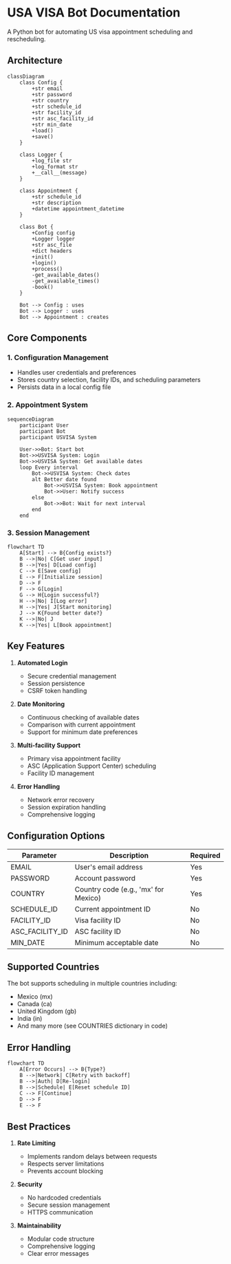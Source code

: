 # USA VISA Bot Documentation

A Python bot for automating US visa appointment scheduling and rescheduling.

## Architecture

```mermaid
classDiagram
    class Config {
        +str email
        +str password
        +str country
        +str schedule_id
        +str facility_id
        +str asc_facility_id
        +str min_date
        +load()
        +save()
    }
    
    class Logger {
        +log_file str
        +log_format str
        +__call__(message)
    }
    
    class Appointment {
        +str schedule_id
        +str description
        +datetime appointment_datetime
    }
    
    class Bot {
        +Config config
        +Logger logger
        +str asc_file
        +dict headers
        +init()
        +login()
        +process()
        -get_available_dates()
        -get_available_times()
        -book()
    }
    
    Bot --> Config : uses
    Bot --> Logger : uses
    Bot --> Appointment : creates

```

## Core Components

### 1. Configuration Management
- Handles user credentials and preferences
- Stores country selection, facility IDs, and scheduling parameters
- Persists data in a local config file

### 2. Appointment System
```mermaid
sequenceDiagram
    participant User
    participant Bot
    participant USVISA System
    
    User->>Bot: Start bot
    Bot->>USVISA System: Login
    Bot->>USVISA System: Get available dates
    loop Every interval
        Bot->>USVISA System: Check dates
        alt Better date found
            Bot->>USVISA System: Book appointment
            Bot->>User: Notify success
        else
            Bot->>Bot: Wait for next interval
        end
    end
```

### 3. Session Management
```mermaid
flowchart TD
    A[Start] --> B{Config exists?}
    B -->|No| C[Get user input]
    B -->|Yes| D[Load config]
    C --> E[Save config]
    E --> F[Initialize session]
    D --> F
    F --> G[Login]
    G --> H{Login successful?}
    H -->|No| I[Log error]
    H -->|Yes| J[Start monitoring]
    J --> K{Found better date?}
    K -->|No| J
    K -->|Yes| L[Book appointment]
```

## Key Features

1. **Automated Login**
   - Secure credential management
   - Session persistence
   - CSRF token handling

2. **Date Monitoring**
   - Continuous checking of available dates
   - Comparison with current appointment
   - Support for minimum date preferences

3. **Multi-facility Support**
   - Primary visa appointment facility
   - ASC (Application Support Center) scheduling
   - Facility ID management

4. **Error Handling**
   - Network error recovery
   - Session expiration handling
   - Comprehensive logging

## Configuration Options

| Parameter | Description | Required |
|-----------|-------------|----------|
| EMAIL | User's email address | Yes |
| PASSWORD | Account password | Yes |
| COUNTRY | Country code (e.g., 'mx' for Mexico) | Yes |
| SCHEDULE_ID | Current appointment ID | No |
| FACILITY_ID | Visa facility ID | No |
| ASC_FACILITY_ID | ASC facility ID | No |
| MIN_DATE | Minimum acceptable date | No |

## Supported Countries

The bot supports scheduling in multiple countries including:
- Mexico (mx)
- Canada (ca)
- United Kingdom (gb)
- India (in)
- And many more (see COUNTRIES dictionary in code)

## Error Handling

```mermaid
flowchart TD
    A[Error Occurs] --> B{Type?}
    B -->|Network| C[Retry with backoff]
    B -->|Auth| D[Re-login]
    B -->|Schedule| E[Reset schedule ID]
    C --> F[Continue]
    D --> F
    E --> F
```

## Best Practices

1. **Rate Limiting**
   - Implements random delays between requests
   - Respects server limitations
   - Prevents account blocking

2. **Security**
   - No hardcoded credentials
   - Secure session management
   - HTTPS communication

3. **Maintainability**
   - Modular code structure
   - Comprehensive logging
   - Clear error messages
